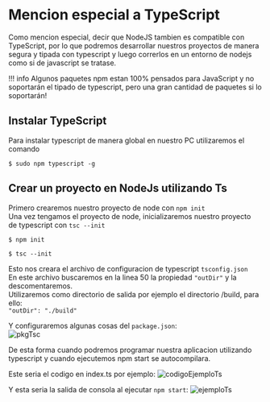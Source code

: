 # Mencion especial a TypeScript

Como mencion especial, decir que NodeJS tambien es compatible con TypeScript, por lo que podremos desarrollar nuestros proyectos de manera segura y tipada con typescript y luego correrlos en un entorno de nodejs como si de javascript se tratase.

!!! info
    Algunos paquetes npm estan 100% pensados para JavaScript y no soportarán el tipado de typescript, pero una gran cantidad de paquetes si lo soportarán!

## Instalar TypeScript

Para instalar typescript de manera global en nuestro PC utilizaremos el comando</br>

    $ sudo npm typescript -g

## Crear un proyecto en NodeJs utilizando Ts

Primero crearemos nuestro proyecto de node con `npm init`</br>
Una vez tengamos el proyecto de node, inicializaremos nuestro proyecto</br>
de typescript con `tsc --init`

    $ npm init

    $ tsc --init

Esto nos creara el archivo de configuracion de typescript `tsconfig.json`</br>
En este archivo buscaremos en la linea 50 la propiedad `"outDir"` y la descomentaremos.</br>
Utilizaremos como directorio de salida por ejemplo el directorio /build, para ello:</br>
`"outDir": "./build"`</br>

Y configuraremos algunas cosas del `package.json`:</br>
![pkgTsc](https://i.gyazo.com/776eaf866240a33fc788854082702815.png)

De esta forma cuando podremos programar nuestra aplicacion utilizando typescript y cuando ejecutemos npm start se autocompilara.

Este seria el codigo en index.ts por ejemplo:
![codigoEjemploTs](https://i.gyazo.com/6883cbd5290ffb475caa257f73846999.png)

Y esta seria la salida de consola al ejecutar `npm start`:
![ejemploTs](https://i.gyazo.com/4efe791eff370b2c349ed9f0e57855c7.png)

